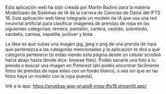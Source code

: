 Esta aplicación web ha sido creada por Martín Badino para la materia Modelizado de Sistemas de IA de la carrera de Ciencias de Datos del IFTS 18. Esta aplicación web tiene integrado un modelo de IA que usa una red neuronal artificial para clasificar imágenes de prendas de ropa en las siguientes categorías: remera, pantalón, cartera, vestido, sobretodo, sandalia, camisa, zapatilla, pulóver y bota.

La idea es que subas una imagen jpg, jpeg o png de una prenda de ropa que pertenezca a las categorías mencionadas y la aplicación te dirá a qué categoría pertenece (si estás viendo esta página desde un celular scrolleá hacia abajo hasta donde dice: browse files). Podés sacarle una foto a tu prenda o buscar una imagen en Pinterest (ahí podés encontrar fácilmente fotos de prendas de ropa solas con un fondo blanco, o sea sin que en las fotos haya un modelo con la ropa puesta).

link a la app: https://pruebas-app-grupo8-msia-ifts18.streamlit.app/
